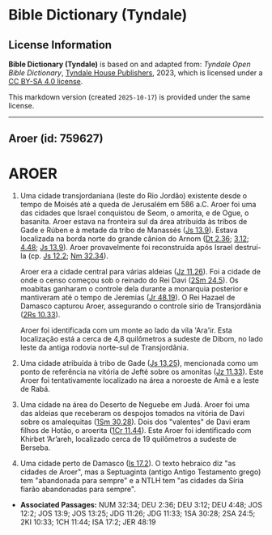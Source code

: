 # Bible Dictionary (Tyndale)

## License Information

**Bible Dictionary (Tyndale)** is based on and adapted from: _Tyndale Open Bible Dictionary_, [Tyndale House Publishers](https://tyndaleopenresources.com/), 2023, which is licensed under a [CC BY-SA 4.0 license](https://creativecommons.org/licenses/by-sa/4.0/legalcode.en).

This markdown version (created `2025-10-17`) is provided under the same license.



--------------------------------

## Aroer (id: 759627)

AROER
=====

1. Uma cidade transjordaniana (leste do Rio Jordão) existente desde o tempo de Moisés até a queda de Jerusalém em 586 a.C. Aroer foi uma das cidades que Israel conquistou de Seom, o amorita, e de Ogue, o basanita. Aroer estava na fronteira sul da área atribuída às tribos de Gade e Rúben e à metade da tribo de Manassés ([Js 13\.9](https://ref.ly/Josh13:9)). Estava localizada na borda norte do grande cânion do Arnom ([Dt 2\.36](https://ref.ly/Deut2:36); [3\.12](https://ref.ly/Deut3:12); [4\.48](https://ref.ly/Deut4:48); [Js 13\.9](https://ref.ly/Josh13:9)). Aroer provavelmente foi reconstruída após Israel destruí\-la (cp. [Js 12\.2](https://ref.ly/Josh12:2); [Nm 32\.34](https://ref.ly/Num32:34)).

    Aroer era a cidade central para várias aldeias ([Jz 11\.26](https://ref.ly/Judg11:26)). Foi a cidade de onde o censo começou sob o reinado do Rei Davi ([2Sm 24\.5](https://ref.ly/2Sam24:5)). Os moabitas ganharam o controle dela durante a monarquia posterior e mantiveram até o tempo de Jeremias ([Jr 48\.19](https://ref.ly/Jer48:19)). O Rei Hazael de Damasco capturou Aroer, assegurando o controle sírio de Transjordânia ([2Rs 10\.33](https://ref.ly/2Kgs10:33)).

    Aroer foi identificada com um monte ao lado da vila 'Ara'ir. Esta localização está a cerca de 4,8 quilômetros a sudeste de Dibom, no lado leste da antiga rodovia norte\-sul de Transjordânia.

2. Uma cidade atribuída à tribo de Gade ([Js 13\.25](https://ref.ly/Josh13:25)), mencionada como um ponto de referência na vitória de Jefté sobre os amonitas ([Jz 11\.33](https://ref.ly/Judg11:33)). Este Aroer foi tentativamente localizado na área a noroeste de Amã e a leste de Rabá.
3. Uma cidade na área do Deserto de Neguebe em Judá. Aroer foi uma das aldeias que receberam os despojos tomados na vitória de Davi sobre os amalequitas ([1Sm 30\.28](https://ref.ly/1Sam30:28)). Dois dos "valentes" de Davi eram filhos de Hotão, o aroerita ([1Cr 11\.44](https://ref.ly/1Chr11:44)). Este Aroer foi identificado com Khirbet ’Ar’areh, localizado cerca de 19 quilômetros a sudeste de Berseba.
4. Uma cidade perto de Damasco ([Is 17\.2](https://ref.ly/Isa17:2)). O texto hebraico diz "as cidades de Aroer", mas a Septuaginta (antigo Antigo Testamento grego) tem "abandonada para sempre" e a NTLH tem "as cidades da Síria fiarão abandonadas para sempre".

* **Associated Passages:** NUM 32:34; DEU 2:36; DEU 3:12; DEU 4:48; JOS 12:2; JOS 13:9; JOS 13:25; JDG 11:26; JDG 11:33; 1SA 30:28; 2SA 24:5; 2KI 10:33; 1CH 11:44; ISA 17:2; JER 48:19

